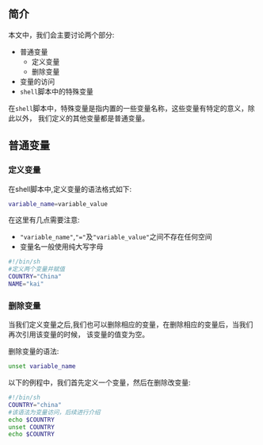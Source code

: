 ## 简介

本文中，我们会主要讨论两个部分:

* 普通变量
    * 定义变量
    * 删除变量
* 变量的访问
* `shell`脚本中的特殊变量

在`shell`脚本中，特殊变量是指内置的一些变量名称，这些变量有特定的意义，除此以外，
我们定义的其他变量都是普通变量。


## 普通变量

### 定义变量

在shell脚本中,定义变量的语法格式如下:

```sh
variable_name=variable_value
```

在这里有几点需要注意:

* `"variable_name"`,`"="`及`"variable_value"`之间不存在任何空间
* 变量名一般使用纯大写字母

```sh
#!/bin/sh
#定义两个变量并赋值
COUNTRY="China"
NAME="kai"
```

### 删除变量

当我们定义变量之后,我们也可以删除相应的变量，在删除相应的变量后，当我们再次引用该变量的时候，
该变量的值变为空。

删除变量的语法:

```sh
unset variable_name
```

以下的例程中，我们首先定义一个变量，然后在删除改变量:

```sh
#!/bin/sh
COUNTRY="china"
#该语法为变量访问，后续进行介绍
echo $COUNTRY 
unset COUNTRY
echo $COUNTRY
```
